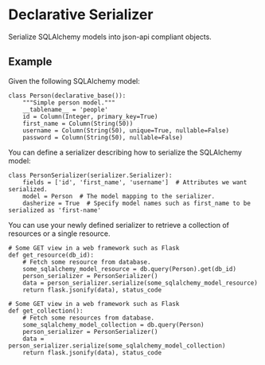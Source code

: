 
Declarative Serializer
====
Serialize SQLAlchemy models into json-api compliant objects.

Example
-------

Given the following SQLAlchemy model:
```
class Person(declarative_base()):
    """Simple person model."""
    __tablename__ = 'people'
    id = Column(Integer, primary_key=True)
    first_name = Column(String(50))
    username = Column(String(50), unique=True, nullable=False)
    password = Column(String(50), nullable=False)
```
You can define a serializer describing how to serialize the SQLAlchemy model:
```
class PersonSerializer(serializer.Serializer):
    fields = ['id', 'first_name', 'username']  # Attributes we want serialized.
    model = Person  # The model mapping to the serializer.
    dasherize = True  # Specify model names such as first_name to be serialized as 'first-name'
```
You can use your newly defined serializer to retrieve a collection of resources or a single resource. 
```
# Some GET view in a web framework such as Flask
def get_resource(db_id):
    # Fetch some resource from database.
    some_sqlalchemy_model_resource = db.query(Person).get(db_id)
    person_serializer = PersonSerializer()
    data = person_serializer.serialize(some_sqlalchemy_model_resource)
    return flask.jsonify(data), status_code
```

```
# Some GET view in a web framework such as Flask
def get_collection():
    # Fetch some resources from database.
    some_sqlalchemy_model_collection = db.query(Person)
    person_serializer = PersonSerializer()
    data = person_serializer.serialize(some_sqlalchemy_model_collection)
    return flask.jsonify(data), status_code
```
